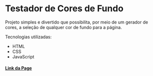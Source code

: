 # Testador de Cores de Fundo
 
Projeto simples e divertido que possibilita, por meio de um gerador de cores, a seleção de qualquer cor de fundo para a página.

Tecnologias utilizadas:
- HTML
- CSS
- JavaScript

#### [Link da Page](https://elipontes.github.io/Testador-de-cores-fundo/)
